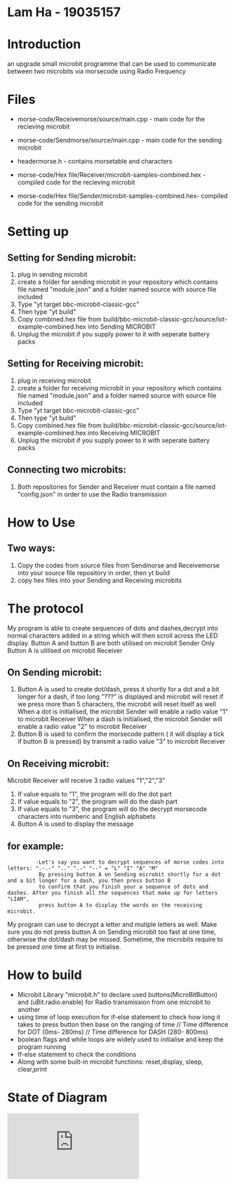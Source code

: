 Lam Ha - 19035157
=====================
Introduction
=================
an upgrade small microbit programme that can be used to communicate between two microbits via morsecode using Radio Frequency

Files
===================

* morse-code/Receivemorse/source/main.cpp - main code for the recieving microbit

* morse-code/Sendmorse/source/main.cpp   - main code for the sending microbit

* headermorse.h  - contains morsetable and characters

* morse-code/Hex file/Receiver/microbit-samples-combined.hex  - compiled code for the recieving microbit

*  morse-code/Hex file/Sender/microbit-samples-combined.hex- compiled code for the sending microbit

Setting up
=================

Setting for Sending microbit:
--------------------------------
1. plug in sending microbit
2. create a folder for sending microbit in your repository which contains file named "module.json" and a folder named source with source file included
3. Type "yt target bbc-microbit-classic-gcc"
4. Then type "yt build"
5. Copy combined.hex file from build/bbc-microbit-classic-gcc/source/iot-example-combined.hex into Sending MICROBIT
6. Unplug the microbit if you supply power to it with seperate battery packs

Setting for Receiving microbit:
-------------------------------
1. plug in receiving microbit
2. create a folder for receiving microbit in your repository which contains file named "module.json" and a folder named source with source file included
3. Type "yt target bbc-microbit-classic-gcc"
4. Then type "yt build"
5. Copy combined.hex file from build/bbc-microbit-classic-gcc/source/iot-example-combined.hex into Receiving MICROBIT
6. Unplug the microbit if you supply power to it with seperate battery packs

Connecting two microbits:
-------------------------------------
1. Both repositories for Sender and Receiver must contain a file named "config.json" in order to use the Radio transmission

How to Use
=====================
Two ways:
---------------
1. Copy the codes from source files from Sendmorse and Receivemorse into your source file repository in order, then yt build
2. copy hex files into your Sending and Receiving microbits 

The protocol
=================
My program is able to create sequences of dots and dashes,decrypt into normal characters added in a string which will then scroll across the LED display.
Button A and button B are both utilised on microbit Sender 
Only Button A is utilised on microbit Receiver

On Sending microbit:
--------------------
1. Button A is used to create dot/dash, press it shortly for a dot and a bit longer for a dash, if too long "???" is displayed and microbit will reset
if we press more than 5 characters, the microbit will reset itself as well
When a dot is initialised, the microbit Sender will enable a radio value "1" to microbit Receiver
When a dash is initialised, the microbit Sender will enable a radio value "2" to microbit Receiver
2. Button B is used to confirm the morsecode pattern ( it will display a tick if button B is pressed) by transmit a radio value "3" to microbit Receiver


On Receiving microbit:
---------------------
Microbit Receiver will receive 3 radio values "1","2","3"
1. If value equals to "1", the program will do the dot part
2. If value equals to "2", the program will do the dash part
3. If value equals to "3", the program will do the decrypt morsecode characters into numberic and English alphabets
4. Button A is used to display the message

for example:
-----------
             -Let's say you want to decrypt sequences of morse codes into letters: ".-.-" ".." ".-" "--" = "L" "I" "A" "M"
              By pressing button A on Sending microbit shortly for a dot and a bit longer for a dash, you then press button B 
              to confirm that you finish your a sequence of dots and dashes. After you finish all the sequences that make up for letters "LIAM",
              press button A to display the words on the receiving microbit.
              
My program can use to decrypt a letter and mutiple letters as well.
Make sure you do not press button A on Sending microbit too fast at one time, otherwise the dot/dash may be missed.
Sometime, the microbits require to be pressed one time at first to initialise.

How to build
================
- Microbit Library "microbit.h" to declare used buttons(MicroBitButton) and (uBit.radio.enable) for Radio transmission from one microbit to another
- using time of loop execution for if-else statement to check how long it takes to press button then base on the ranging of time
// Time difference for DOT (0ms- 280ms)
// Time difference for DASH (280- 800ms)
- boolean flags and while loops are widely used to initialise and keep the program running
- If-else statement to check the conditions
- Along with some built-in microbit functions: reset,display, sleep, clear,print

State of Diagram
==================
![alt text](https://gitlab.uwe.ac.uk/lk2-ha/morsecode-radio-challenge3/-/blob/master/State-diagram.pdf)